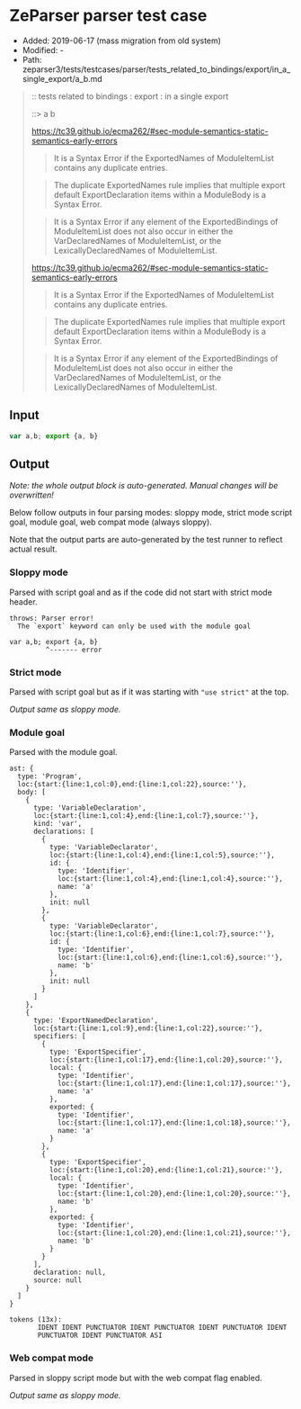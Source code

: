 # ZeParser parser test case

- Added: 2019-06-17 (mass migration from old system)
- Modified: -
- Path: zeparser3/tests/testcases/parser/tests_related_to_bindings/export/in_a_single_export/a_b.md

> :: tests related to bindings : export : in a single export
> 
> ::> a b
> 
> https://tc39.github.io/ecma262/#sec-module-semantics-static-semantics-early-errors
> 
> > It is a Syntax Error if the ExportedNames of ModuleItemList contains any duplicate entries.
> 
> > The duplicate ExportedNames rule implies that multiple export default ExportDeclaration items within a ModuleBody is a Syntax Error.
> 
> > It is a Syntax Error if any element of the ExportedBindings of ModuleItemList does not also occur in either the VarDeclaredNames of ModuleItemList, or the LexicallyDeclaredNames of ModuleItemList.
> 
> https://tc39.github.io/ecma262/#sec-module-semantics-static-semantics-early-errors
> 
> > It is a Syntax Error if the ExportedNames of ModuleItemList contains any duplicate entries.
> 
> > The duplicate ExportedNames rule implies that multiple export default ExportDeclaration items within a ModuleBody is a Syntax Error.
> 
> > It is a Syntax Error if any element of the ExportedBindings of ModuleItemList does not also occur in either the VarDeclaredNames of ModuleItemList, or the LexicallyDeclaredNames of ModuleItemList.

## Input

`````js
var a,b; export {a, b}
`````

## Output

_Note: the whole output block is auto-generated. Manual changes will be overwritten!_

Below follow outputs in four parsing modes: sloppy mode, strict mode script goal, module goal, web compat mode (always sloppy).

Note that the output parts are auto-generated by the test runner to reflect actual result.

### Sloppy mode

Parsed with script goal and as if the code did not start with strict mode header.

`````
throws: Parser error!
  The `export` keyword can only be used with the module goal

var a,b; export {a, b}
         ^------- error
`````

### Strict mode

Parsed with script goal but as if it was starting with `"use strict"` at the top.

_Output same as sloppy mode._

### Module goal

Parsed with the module goal.

`````
ast: {
  type: 'Program',
  loc:{start:{line:1,col:0},end:{line:1,col:22},source:''},
  body: [
    {
      type: 'VariableDeclaration',
      loc:{start:{line:1,col:4},end:{line:1,col:7},source:''},
      kind: 'var',
      declarations: [
        {
          type: 'VariableDeclarator',
          loc:{start:{line:1,col:4},end:{line:1,col:5},source:''},
          id: {
            type: 'Identifier',
            loc:{start:{line:1,col:4},end:{line:1,col:4},source:''},
            name: 'a'
          },
          init: null
        },
        {
          type: 'VariableDeclarator',
          loc:{start:{line:1,col:6},end:{line:1,col:7},source:''},
          id: {
            type: 'Identifier',
            loc:{start:{line:1,col:6},end:{line:1,col:6},source:''},
            name: 'b'
          },
          init: null
        }
      ]
    },
    {
      type: 'ExportNamedDeclaration',
      loc:{start:{line:1,col:9},end:{line:1,col:22},source:''},
      specifiers: [
        {
          type: 'ExportSpecifier',
          loc:{start:{line:1,col:17},end:{line:1,col:20},source:''},
          local: {
            type: 'Identifier',
            loc:{start:{line:1,col:17},end:{line:1,col:17},source:''},
            name: 'a'
          },
          exported: {
            type: 'Identifier',
            loc:{start:{line:1,col:17},end:{line:1,col:18},source:''},
            name: 'a'
          }
        },
        {
          type: 'ExportSpecifier',
          loc:{start:{line:1,col:20},end:{line:1,col:21},source:''},
          local: {
            type: 'Identifier',
            loc:{start:{line:1,col:20},end:{line:1,col:20},source:''},
            name: 'b'
          },
          exported: {
            type: 'Identifier',
            loc:{start:{line:1,col:20},end:{line:1,col:21},source:''},
            name: 'b'
          }
        }
      ],
      declaration: null,
      source: null
    }
  ]
}

tokens (13x):
       IDENT IDENT PUNCTUATOR IDENT PUNCTUATOR IDENT PUNCTUATOR IDENT
       PUNCTUATOR IDENT PUNCTUATOR ASI
`````


### Web compat mode

Parsed in sloppy script mode but with the web compat flag enabled.

_Output same as sloppy mode._
